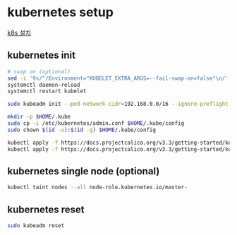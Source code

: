 
# kubernetes setup

[k8s 설치](https://jwcheong0420.github.io/2018/08/09/how-to-install-k8s/)

## kubernetes init

```sh
# swap on (optional)
sed -i '9s/^/Environment="KUBELET_EXTRA_ARGS=--fail-swap-on=false"\n/' /etc/systemd/system/kubelet.service.d/10-kubeadm.conf
systemctl daemon-reload
systemctl restart kubelet

sudo kubeadm init --pod-network-cidr=192.168.0.0/16 --ignore-preflight-errors Swap | sudo tee kubeadm_init_output

mkdir -p $HOME/.kube
sudo cp -i /etc/kubernetes/admin.conf $HOME/.kube/config
sudo chown $(id -u):$(id -g) $HOME/.kube/config

kubectl apply -f https://docs.projectcalico.org/v3.3/getting-started/kubernetes/installation/hosted/rbac-kdd.yaml
kubectl apply -f https://docs.projectcalico.org/v3.3/getting-started/kubernetes/installation/hosted/kubernetes-datastore/calico-networking/1.7/calico.yaml
```

## kubernetes single node (optional)

```sh
kubectl taint nodes --all node-role.kubernetes.io/master-
```

## kubernetes reset

```sh
sudo kubeadm reset
```
